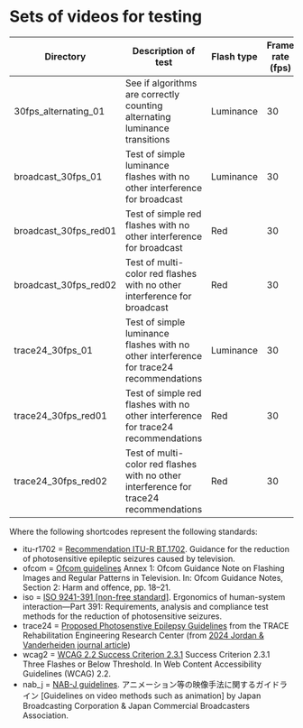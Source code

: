 # Sets of videos for testing

| Directory | Description of test | Flash type | Frame rate (fps) | Color | Dynamic Range | iso |itu_r1702 | ofcom | trace24 | wcag2 | nab_j |
| --- | --- | --- | --- | --- | --- | --- | --- | --- | --- | --- | --- |
| 30fps_alternating_01 | See if algorithms are correctly counting alternating luminance transitions | Luminance | 30 | sRGB | SDR | ✔️ | ✔️ | ✔️ | ✔️ | ✔️ | x |
| broadcast_30fps_01 | Test of simple luminance flashes with no other interference for broadcast | Luminance | 30 | sRGB | SDR | ✔️ | ✔️ | ✔️ | x | x | x |
| broadcast_30fps_red01 | Test of simple red flashes with no other interference for broadcast | Red |30 | sRGB | SDR | ✔️ | ✔️ | ✔️ | x | x | x |
| broadcast_30fps_red02 | Test of multi-color red flashes with no other interference for broadcast | Red | 30 | sRGB | SDR | ✔️ | ✔️ | ✔️ | x | x | x |
| trace24_30fps_01 | Test of simple luminance flashes with no other interference for trace24 recommendations | Luminance | 30 | sRGB | SDR | x | x | x | ✔️ | x | x |
| trace24_30fps_red01 | Test of simple red flashes with no other interference for trace24 recommendations | Red |30 | sRGB | SDR | x | x | x | ✔️ | x | x |
| trace24_30fps_red02 | Test of multi-color red flashes with no other interference for trace24 recommendations | Red | 30 | sRGB | SDR | x | x | x | ✔️ | x | x |


Where the following shortcodes represent the following standards:
 - itu-r1702 = [Recommendation ITU-R BT.1702](https://www.itu.int/rec/R-REC-BT.1702/en). Guidance for the reduction of photosensitive epileptic seizures caused by television.
 - ofcom = [Ofcom guidelines](https://www.ofcom.org.uk/siteassets/resources/documents/tv-radio-and-on-demand/broadcast-guidance/programme-guidance/broadcast-code-guidance/section-2-guidance-notes.pdf) Annex 1: Ofcom Guidance Note on Flashing Images and Regular Patterns in Television. In: Ofcom Guidance Notes, Section 2: Harm and offence, pp. 18–21. 
 - iso = [ISO 9241-391 \[non-free standard\]](https://www.iso.org/standard/56350.html). Ergonomics of human-system interaction—Part 391: Requirements, analysis and compliance
test methods for the reduction of photosensitive seizures. 
 - trace24 = [Proposed Photosenstive Epilepsy Guidelines](https://github.com/traceRERC/pseGuidelines) from the TRACE Rehabilitation Engineering Research Center (from [2024 Jordan \& Vanderheiden journal article](https://doi.org/10.1145/3694790))
 - wcag2 = [WCAG 2.2 Success Criterion 2.3.1](https://www.w3.org/TR/WCAG22/#three-flashes-or-below-threshold) Success Criterion 2.3.1 Three Flashes or Below Threshold. In Web Content Accessibility Guidelines (WCAG) 2.2.
 - nab_j = [NAB-J guidelines](https://www.j-ba.or.jp/category/broadcasting/jba103852). アニメーション等の映像手法に関するガイドライン \[Guidelines on video methods such as animation\] by Japan Broadcasting Corporation & Japan Commercial Broadcasters Association.
